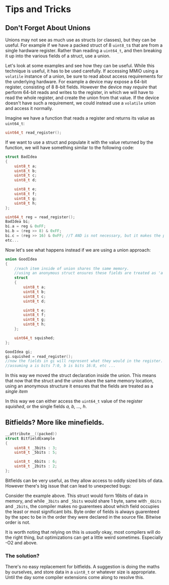 # Tips and Tricks

## Don't Forget About Unions

Unions may not see as much use as structs (or classes), but they can be useful.
For example if we have a packed struct of 8 `uint8_t`s that are from a single hardware register.
Rather than reading a `uint64_t`, and then breaking it up into the various fields of a struct, use a union.

Let's look at some examples and see how they can be useful. While this technique is useful, it has to be used carefully. If accessing MMIO using a `volatile` instance of a union, be sure to read about access requirements for the underlying hardware. For example a device may expose a 64-bit register, consisting of 8 8-bit fields. However the device may *require* that perform 64-bit reads and writes to the register, in which we will have to read the whole register, and create the union from that value. If the device doesn't have such a requirement, we could instead use a `volatile` union and access it normally.

Imagine we have a function that reads a register and returns its value as `uint64_t`:

```c
uint64_t read_register();
```

If we want to use a struct and populate it with the value returned by the function, we will have something similar to the following code:

```c
struct BadIdea
{
    uint8_t a;
    uint8_t b;
    uint8_t c;
    uint8_t d;

    uint8_t e;
    uint8_t f;
    uint8_t g;
    uint8_t h;
};

uint64_t reg = read_register();
BadIdea bi;
bi.a = reg & 0xFF;
bi.b = (reg >> 8) & 0xFF;
bi.c = (reg >> 16) & 0xFF; //T AND is not necessary, but it makes the point.
etc...
```

Now let's see what happens instead if we are using a union approach:

```c
union GoodIdea
{
    //each item inside of union shares the same memory.
    //using an anonymous struct ensures these fields are treated as 'a single item'.
    struct
    {
        uint8_t a;
        uint8_t b;
        uint8_t c;
        uint8_t d;

        uint8_t e;
        uint8_t f;
        uint8_t g;
        uint8_t h;
    };

    uint64_t squished;
};

GoodIdea gi;
gi.squished = read_register();
//now the fields in gi will represent what they would in the register.
//assuming a is bits 7:0, b is bits 16:8, etc ...
```

In this way we moved the struct declaration inside the union. This means that now that the struct and the union share the same memory location, using an anonymous structure it ensures that the fields are treated as a _single item_

In this way we can either access the `uint64_t` value of the register _squished_, or the single fields _a, b, ..., h_.


## Bitfields? More like minefields.

```c
__attribute__((packed))
struct BitfieldExample
{
    uint8_t _3bits : 3;
    uint8_t _5bits : 5;

    uint8_t _6bits : 6;
    uint8_t _2bits : 2;
};
```
Bitfields can be very useful, as they allow access to oddly sized bits of data. However there's big issue that can lead to unexpected bugs:

Consider the example above. This struct would form 16bits of data in memory, and while `_3bits` and `_5bits` would share 1 byte, same with `_6bits` and `_2bits`, the compiler makes no guarentees about which field occupies the least or most significant bits.
Byte order of fields is always guarenteed by the spec to be in the order they were declared in the source file.
Bitwise order is not.

It is worth noting that relying on this is *usually* okay, most compilers will do the right thing, but optimizations can get a little weird sometimes. Especially -O2 and above.

### The solution?

There's no easy replacement for bitfields. A suggestion is doing the maths by ourselves, and store data in a `uint8_t` or whatever size is appropriate. Until the day some compiler extensions come along to resolve this.
